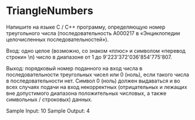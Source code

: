 # TriangleNumbers
Напишите на языке C / C++ программу, определяющую номер треугольного числа (последовательность A000217 в «Энциклопедии целочисленных последовательностей»).

Вход: одно целое (возможно, со знаком «плюс» и символом «перевод строки» \n) число в диапазоне от 1 до 9'223'372'036'854'775'807.

Выход: порядковый номер поданного на вход числа в последовательности треугольных чисел или 0 (ноль), если такого числа в последовательности нет. Символ 0 (ноль) должен выдаваться и во всех случаях подачи на вход некорректных (отрицательных и лежащих вне допустимого диапазона положительных числовых, а также символьных / строковых) данных.

Sample Input:
10
Sample Output:
4
